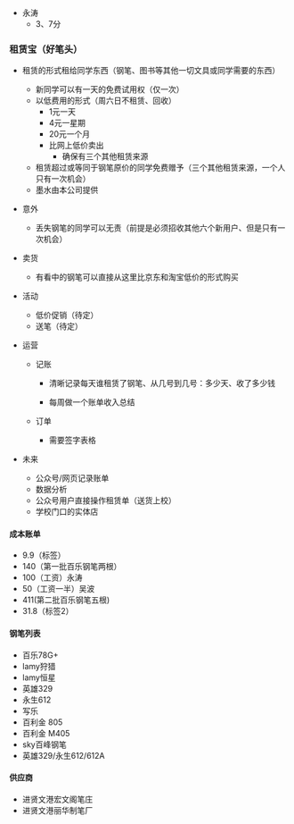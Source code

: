 ### 

- 永涛
  - 3、7分

### 租赁宝（好笔头）

- 租赁的形式租给同学东西（钢笔、图书等其他一切文具或同学需要的东西）
  - 新同学可以有一天的免费试用权（仅一次）
  - 以低费用的形式（周六日不租赁、回收）
    - 1元一天
    - 4元一星期
    - 20元一个月
    - 比网上低价卖出
      - 确保有三个其他租赁来源
  - 租赁超过或等同于钢笔原价的同学免费赠予（三个其他租赁来源，一个人只有一次机会）
  - 墨水由本公司提供
- 意外

  - 丢失钢笔的同学可以无责（前提是必须招收其他六个新用户、但是只有一次机会）
- 卖货

  - 有看中的钢笔可以直接从这里比京东和淘宝低价的形式购买
- 活动

  - 低价促销（待定）
  - 送笔（待定）
- 运营

  - 记账

    - 清晰记录每天谁租赁了钢笔、从几号到几号：多少天、收了多少钱

    - 每周做一个账单收入总结

  - 订单

    - 需要签字表格
- 未来

  - 公众号/网页记录账单
  - 数据分析
  - 公众号用户直接操作租赁单（送货上校）
  - 学校门口的实体店







#### 成本账单

- 9.9（标签）
- 140（第一批百乐钢笔两根）
- 100（工资）永涛
- 50（工资一半）吴波
- 411(第二批百乐钢笔五根)
- 31.8（标签2）

#### 钢笔列表

- 百乐78G+
- lamy狩猎
- lamy恒星
- 英雄329
- 永生612
- 写乐
- 百利金 805
- 百利金 M405
- sky百峰钢笔
- 英雄329/永生612/612A

#### 供应商

- 进贤文港宏文阁笔庄
- 进贤文港丽华制笔厂

